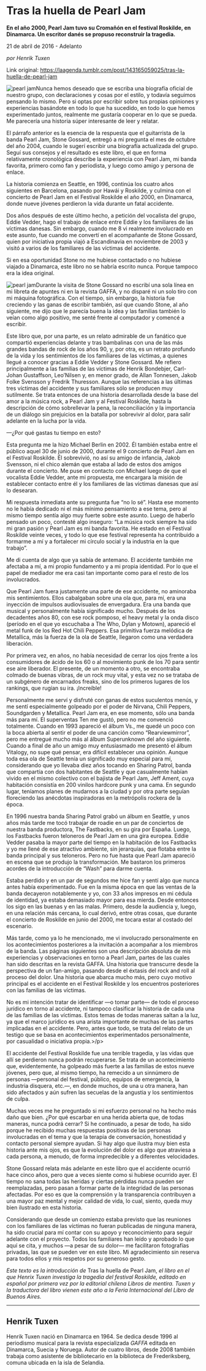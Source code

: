 # Tras la huella de Pearl Jam

**En el año 2000, Pearl Jam tuvo su Cromañón en el festival Roskilde, en Dinamarca. Un escritor danés se propuso reconstruir la tragedia.**

21 de abril de 2016 - Adelanto

_por Henrik Tuxen_

Link original: https://laagenda.tumblr.com/post/143165059025/tras-la-huella-de-pearl-jam

![pearl jam](https://64.media.tumblr.com/f862217591b3fafcbc07cfe14e70dd2c/tumblr_inline_pjzvpaJcOn1t6q87u_400.jpg)Nunca hemos deseado que se escriba una biografía oficial de nuestro grupo, con declaraciones y cosas por el estilo, y todavía seguimos pensando lo mismo. Pero si optas por escribir sobre tus propias opiniones y experiencias basándote en todo lo que ha sucedido, en todo lo que hemos experimentado juntos, realmente me gustaría cooperar en lo que se pueda. Me parecería una historia súper interesante de leer y relatar. 



El párrafo anterior es la esencia de la respuesta que el guitarrista de la banda Pearl Jam, Stone Gossard, entregó a mi pregunta el mes de octubre del año 2004, cuando le sugerí escribir una biografía actualizada del grupo. Seguí sus consejos y el resultado es este libro, el que en forma relativamente cronológica describe la experiencia con Pearl Jam, mi banda favorita, primero como fan y periodista, y luego como amigo y persona de enlace. 

La historia comienza en Seattle, en 1996, continúa los cuatro años siguientes en Barcelona, pasando por Hawái y Roskilde, y culmina con el concierto de Pearl Jam en el Festival Roskilde el año 2000, en Dinamarca, donde nueve jóvenes perdieron la vida durante un fatal accidente. 

Dos años después de este último hecho, a petición del vocalista del grupo, Eddie Vedder, hago el trabajo de enlace entre Eddie y los familiares de las víctimas danesas. Sin embargo, cuando me 8 vi realmente involucrado en este asunto, fue cuando me convertí en el acompañante de Stone Gossard, quien por iniciativa propia viajó a Escandinavia en noviembre de 2003 y visitó a varios de los familiares de las víctimas del accidente. 

Si en esa oportunidad Stone no me hubiese contactado o no hubiese viajado a Dinamarca, este libro no se habría escrito nunca. Porque tampoco era la idea original. 

![pearl jam](https://64.media.tumblr.com/f862217591b3fafcbc07cfe14e70dd2c/tumblr_inline_pjzvpaJcOn1t6q87u_250.jpg)Durante la visita de Stone Gossard no escribí una sola línea en mi libreta de apuntes ni en la revista GAFFA, y no disparé ni un solo tiro con mi máquina fotográfica. Con el tiempo, sin embargo, la historia fue creciendo y las ganas de escribir también, así que cuando Stone, al año siguiente, me dijo que le parecía buena la idea y las familias también lo veían como algo positivo, me senté frente al computador y comencé a escribir.

Este libro que, por una parte, es un relato admirable de un fanático que compartió experiencias delante y tras bambalinas con una de las más grandes bandas de rock de los años 90, y, por otra, es un retrato profundo de la vida y los sentimientos de los familiares de las víctimas, a quienes llegué a conocer gracias a Eddie Vedder y Stone Gossard. Me refiero principalmente a las familias de las víctimas de Henrik Bondebjer, Carl-Johan Gustaffson, Leo’Nilsen y, en menor grado, de Allan Tonnesen, Jakob Folke Svensson y Fredrik Thuresson. Aunque las referencias a las últimas tres víctimas del accidente y sus familiares sólo se producen muy sutilmente. Se trata entonces de una historia desarrollada desde la base del amor a la música rock, a Pearl Jam y al Festival Roskilde, hasta la descripción de cómo sobrellevar la pena, la reconciliación y la importancia de un diálogo sin prejuicios en la batalla por sobrevivir al dolor, para salir adelante en la lucha por la vida. 



—¿Por qué gastas tu tiempo en esto?  

Esta pregunta me la hizo Michael Berlin en 2002. Él también estaba entre el público aquel 30 de junio de 2000, durante el 9 concierto de Pearl Jam en el Festival Roskilde. Él sobrevivió, no así su amigo de infancia, Jakob Svensson, ni el chico alemán que estaba al lado de estos dos amigos durante el concierto. Me puse en contacto con Michael luego de que el vocalista Eddie Vedder, ante mi propuesta, me encargara la misión de establecer contacto entre él y los familiares de las víctimas danesas que así lo desearan.

Mi respuesta inmediata ante su pregunta fue “no lo sé”. Hasta ese momento no le había dedicado ni el más mínimo pensamiento a ese tema, pero al mismo tiempo sentía algo muy fuerte sobre este asunto. Luego de haberlo pensado un poco, contesté algo inseguro: “La música rock siempre ha sido mi gran pasión y Pearl Jam es mi banda favorita. He estado en el Festival Roskilde veinte veces, y todo lo que ese festival representa ha contribuido a formarme a mí y a fortalecer mi círculo social y la industria en la que trabajo”.

Me di cuenta de algo que ya sabía de antemano. El accidente también me afectaba a mí, a mi propio fundamento y a mi propia identidad. Por lo que el papel de mediador me era casi tan importante como para el resto de los involucrados. 

Que Pearl Jam fuera justamente una parte de ese accidente, no aminoraba mis sentimientos. Ellos cabalgaban sobre una ola que, para mí, era una inyección de impulsos audiovisuales de envergadura. Era una banda que musical y personalmente había significado mucho. Después de los decadentes años 80, con ese rock pomposo, el heavy metal y la onda disco (período en el que yo escuchaba a The Who, Dylan y Motown), apareció el metal funk de los Red Hot Chili Peppers. Esa primitiva fuerza melódica de Metallica, más la fuerza de la ola de Seattle, llegaron como una verdadera liberación. 

Por primera vez, en años, no había necesidad de cerrar los ojos frente a los consumidores de ácido de los 60 o al movimiento punk de los 70 para sentir ese aire liberador. El presente, de un momento a otro, se encontraba colmado de buenas vibras, de un rock muy vital, y esta vez no se trataba de un subgénero de encarnados freaks, sino de los primeros lugares de los rankings, que rugían su ira. ¡Increíble!

Personalmente me serví y disfruté con ganas de estos suculentos menús, y me sentí especialmente golpeado por el poder de Nirvana, Chili Peppers, Soundgarden y Metallica. Pearl Jam era, en ese momento, sólo una banda más para mí. El superventas Ten me gustó, pero no me convenció totalmente. Cuando en 1993 apareció el álbum Vs., me quedé un poco con la boca abierta al sentir el poder de una canción como “Rearviewmirror”, pero me entregué mucho más al álbum Superunknown del año siguiente. Cuando a final de año un amigo muy entusiasmado me presentó el álbum Vitalogy, no supe qué pensar, era difícil establecer una opinión. Aunque toda esa ola de Seattle tenía un significado muy especial para mí, considerando que yo llevaba diez años tocando en Sharing Patrol, banda que compartía con dos habitantes de Seattle y que casualmente habían vivido en el mismo colectivo con el bajista de Pearl Jam, Jeff Ament, cuya habitación consistía en 200 vinilos hardcore punk y una cama. En segundo lugar, teníamos planes de mudarnos a la ciudad y por otra parte seguían floreciendo las anécdotas inspiradoras en la metrópolis rockera de la época.

  
En 1996 nuestra banda Sharing Patrol grabó un álbum en Seattle, y unos años más tarde me tocó trabajar de roadie en un par de conciertos de nuestra banda productora, The Fastbacks, en su gira por España. Luego, los Fastbacks fueron teloneros de Pearl Jam en una gira europea. Eddie Vedder pasaba la mayor parte del tiempo en la habitación de los Fastbacks y yo me llené de ese atractivo ambiente, sin jerarquías, que flotaba entre la banda principal y sus teloneros. Pero no fue hasta que Pearl Jam apareció en escena que se produjo la transformación. Me bastaron los primeros acordes de la introducción de “Wash” para darme cuenta.

Estaba perdido y en un par de segundos me hice fan y sentí algo que nunca antes había experimentado. Fue en la misma época en que las ventas de la banda decayeron notablemente y yo, con 33 años impresos en mi cédula de identidad, ya estaba demasiado mayor para esa mierda. Desde entonces los sigo en las buenas y en las malas. Primero, desde la audiencia y, luego, en una relación más cercana, lo cual derivó, entre otras cosas, que durante el concierto de Roskilde en junio del 2000, me tocara estar al costado del escenario.

Más tarde, como ya lo he mencionado, me vi involucrado personalmente en los acontecimientos posteriores a la invitación a acompañar a los miembros de la banda. Las páginas siguientes son una descripción absoluta de mis experiencias y observaciones en torno a Pearl Jam, partes de las cuales han sido descritas en la revista GAFFA. Una historia que transcurre desde la perspectiva de un fan-amigo, pasando desde el éxtasis del rock and roll al proceso del dolor. Una historia que abarca mucho más, pero cuyo motivo principal es el accidente en el Festival Roskilde y los encuentros posteriores con las familias de las víctimas. 



No es mi intención tratar de identificar —o tomar parte— de todo el proceso jurídico en torno al accidente, ni tampoco clasificar la historia de cada una de las familias de las víctimas. Estos temas de todas maneras saltan a la luz, ya que el marco jurídico es una arista importante de muchas de las partes implicadas en el accidente. Pero, antes que todo, se trata del relato de un testigo que se basa en acontecimientos experimentados personalmente, por casualidad o iniciativa propia.>/p> 



El accidente del Festival Roskilde fue una terrible tragedia, y las vidas que allí se perdieron nunca podrán recuperarse. Se trata de un acontecimiento que, evidentemente, ha golpeado más fuerte a las familias de estos nueve jóvenes, pero que, al mismo tiempo, ha remecido a un sinnúmero de personas —personal del festival, público, equipos de emergencia, la industria disquera, etc.—, en donde muchos, de una u otra manera, han sido afectados y aún sufren las secuelas de la angustia y los sentimientos de culpa.

Muchas veces me he preguntado si mi esfuerzo personal no ha hecho más daño que bien. ¿Por qué escarbar en una herida abierta que, de todas maneras, nunca podrá cerrar? Si he continuado, a pesar de todo, ha sido porque he recibido muchas respuestas positivas de las personas involucradas en el tema y que la terapia de conversación, honestidad y contacto personal siempre ayudan. Si hay algo que ilustra muy bien esta historia ante mis ojos, es que la evolución del dolor es algo que atraviesa a cada persona, a menudo, de forma impredecible y a diferentes velocidades.

Stone Gossard relata más adelante en este libro que el accidente ocurrió hace cinco años, pero que a veces siente como si hubiese ocurrido ayer. El tiempo no sana todas las heridas y ciertas pérdidas nunca pueden ser reemplazadas, pero pasan a formar parte de la integridad de las personas afectadas. Por eso es que la comprensión y la transparencia contribuyen a una mayor paz mental y mejor calidad de vida, lo cual, siento, queda muy bien ilustrado en esta historia.

Considerando que desde un comienzo estaba previsto que las reuniones con los familiares de las víctimas no fueran publicadas de ninguna manera, ha sido crucial para mí contar con su apoyo y reconocimiento para seguir adelante con el proyecto. Todos los familiares han leído y aprobado lo que aquí se cita, y muchos —a pesar de su dolor— me facilitaron fotografías privadas, las que se pueden ver en este libro. Mi agradecimiento sin reserva para todos ellos y mis respetos por su generoso gesto.




  
  


*Este texto es la introducción de* Tras la huella de Pearl Jam, *el libro en el que Henrix Tuxen investiga la tragedia del festival Roskilde, editado en español por primera vez por la editorial chilena Libros de mentira. Tuxen y la traductora del libro vienen este año a la Feria Internacional del Libro de Buenos Aires.*



---

 Henrik Tuxen
-------------

Henrik Tuxen nació en Dinamarca en 1964. Se dedica desde 1996 al periodismo musical para la revista especializada *GAFFA* editada en Dinamarca, Suecia y Noruega. Autor de cuatro libros, desde 2008 también trabaja como asistente de bibliotecario en la biblioteca de Frederiksberg, comuna ubicada en la isla de Selandia.

